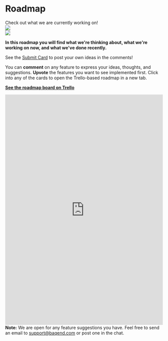 <!-- Roadmap -->
<div class="stars">
  <div class="container">
    <h1>Roadmap</h1>
    Check out what we are currently working on!
    <div class="shooting-star">
      <img src="/guide/img/shooting-star.png" />
    </div>
    <div class="shooting-star-right">
      <img src="/guide/img/shooting-star.png" />
    </div>
  </div>
</div>

**In this roadmap you will find what we're thinking about, what we're working on now, and what we've done recently.**

See the [Submit Card](https://trello.com/c/byxqgvYz) to post your own ideas in the comments!

You can **comment** on any feature to express your ideas, thoughts, and suggestions.
**Upvote** the features you want to see implemented first.
Click into any of the cards to open the Trello-based roadmap in a new tab.

<a target="_blank" href="https://trello.com/b/wxGo2plv"><b>See the roadmap board on Trello</b></a>

<div style="overflow-x: auto; -webkit-overflow-scrolling:touch;">
  <iframe src="https://trello.com/b/wxGo2plv.html" style="width:100%; height: 735px; border: 0;"></iframe>
</div>


<div class="note"><strong>Note:</strong> We are open for any feature suggestions you have. Feel free to send an email to <a href="mailto:support@baqend.com">support@baqend.com</a> or post one in the chat.</div>
